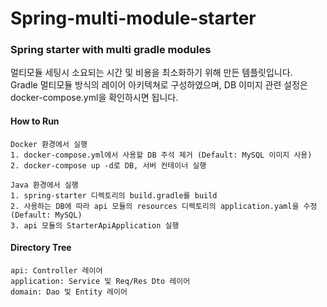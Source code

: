 # Spring-multi-module-starter
### Spring starter with multi gradle modules
멀티모듈 세팅시 소요되는 시간 및 비용을 최소화하기 위해 만든 템플릿입니다. <br/>
Gradle 멀티모듈 방식의 레이어 아키텍쳐로 구성하였으며, DB 이미지 관련 설정은 docker-compose.yml을 확인하시면 됩니다.

#### How to Run
    Docker 환경에서 실행
    1. docker-compose.yml에서 사용할 DB 주석 제거 (Default: MySQL 이미지 사용)
    2. docker-compose up -d로 DB, 서버 컨테이너 실행

    Java 환경에서 실행
    1. spring-starter 디렉토리의 build.gradle를 build
    2. 사용하는 DB에 따라 api 모듈의 resources 디렉토리의 application.yaml을 수정 (Default: MySQL)
    3. api 모듈의 StarterApiApplication 실행
    
#### Directory Tree
    api: Controller 레이어
    application: Service 및 Req/Res Dto 레이어
    domain: Dao 및 Entity 레이어